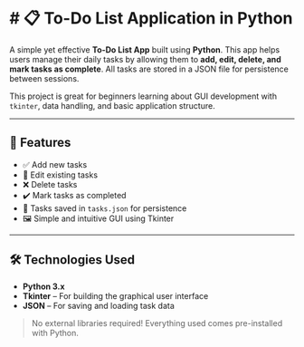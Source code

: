 # # 📋 To-Do List Application in Python

A simple yet effective **To-Do List App** built using **Python**. This app helps users manage their daily tasks by allowing them to **add, edit, delete, and mark tasks as complete**. All tasks are stored in a JSON file for persistence between sessions.

This project is great for beginners learning about GUI development with `tkinter`, data handling, and basic application structure.

---

## 🧩 Features

- ✅ Add new tasks  
- 📝 Edit existing tasks  
- ❌ Delete tasks  
- ✔️ Mark tasks as completed  
- 💾 Tasks saved in `tasks.json` for persistence  
- 🖼️ Simple and intuitive GUI using Tkinter  

---

## 🛠️ Technologies Used

- **Python 3.x**
- **Tkinter** – For building the graphical user interface
- **JSON** – For saving and loading task data

> No external libraries required! Everything used comes pre-installed with Python.
